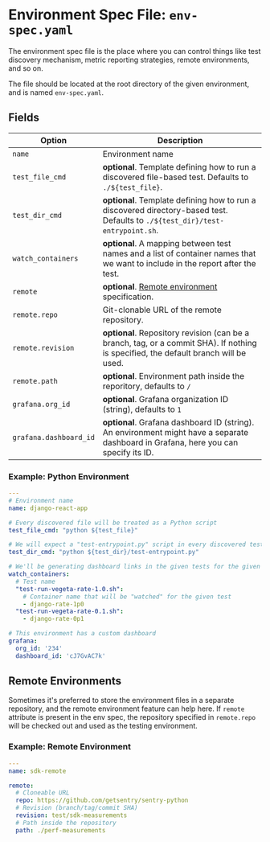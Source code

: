 # Environment Spec File: `env-spec.yaml`

The environment spec file is the place where you can control things like test discovery mechanism, metric reporting strategies, remote environments, and so on.

The file should be located at the root directory of the given environment, and is named `env-spec.yaml`.

## Fields

| Option                 | Description                                                                                                                          |
| ---------------------- | ------------------------------------------------------------------------------------------------------------------------------------ |
| `name`                 | Environment name                                                                                                                     |
| `test_file_cmd`        | **optional**. Template defining how to run a discovered file-based test. Defaults to `./${test_file}`.                               |
| `test_dir_cmd`         | **optional**. Template defining how to run a discovered directory-based test. Defaults to `./${test_dir}/test-entrypoint.sh`.        |
| `watch_containers`     | **optional**. A mapping between test names and a list of container names that we want to include in the report after the test.       |
| `remote`               | **optional**. [Remote environment](#remote-environments) specification.                                                              |
| `remote.repo`          | Git-clonable URL of the remote repository.                                                                                           |
| `remote.revision`      | **optional**. Repository revision (can be a branch, tag, or a commit SHA). If nothing is specified, the default branch will be used. |
| `remote.path`          | **optional**. Environment path inside the reporitory, defaults to `/`                                                                |
| `grafana.org_id`       | **optional**. Grafana organization ID (string), defaults to `1`                                                                      |
| `grafana.dashboard_id` | **optional**. Grafana dashboard ID (string). An environment might have a separate dashboard in Grafana, here you can specify its ID. |


### Example: Python Environment

```yaml
---
# Environment name
name: django-react-app

# Every discovered file will be treated as a Python script
test_file_cmd: "python ${test_file}"

# We will expect a "test-entrypoint.py" script in every discovered test directory
test_dir_cmd: "python ${test_dir}/test-entrypoint.py"

# We'll be generating dashboard links in the given tests for the given containers
watch_containers:
  # Test name
  "test-run-vegeta-rate-1.0.sh":
    # Container name that will be "watched" for the given test
    - django-rate-1p0
  "test-run-vegeta-rate-0.1.sh":
    - django-rate-0p1

# This environment has a custom dashboard
grafana:
  org_id: '234'
  dashboard_id: 'cJ7GvAC7k'
```


## Remote Environments


Sometimes it's preferred to store the environment files in a separate repository, and the remote environment feature can help here. If `remote` attribute is present in the env spec, the repository specified in `remote.repo` will be checked out and used as the testing environment.

### Example: Remote Environment

```yaml
---
name: sdk-remote

remote:
  # Cloneable URL
  repo: https://github.com/getsentry/sentry-python
  # Revision (branch/tag/commit SHA)
  revision: test/sdk-measurements
  # Path inside the repository
  path: ./perf-measurements
```
